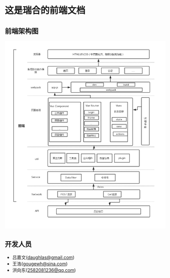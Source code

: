 # 这是瑞合的前端文档

## 前端架构图

![架构图](./public/images/structure.png)


## 开发人员

* 吕嘉文(daughlas@gmail.com)  
* 王浩(gougewh@sina.com)
* 洪向东(2582081236@qq.com)